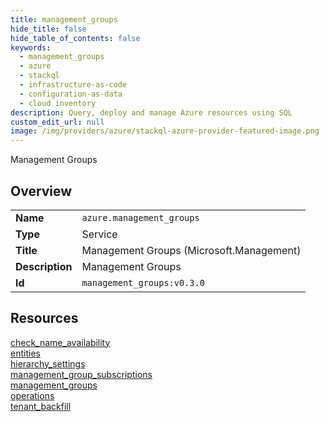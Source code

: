 ```yaml
---
title: management_groups
hide_title: false
hide_table_of_contents: false
keywords:
  - management_groups
  - azure
  - stackql
  - infrastructure-as-code
  - configuration-as-data
  - cloud inventory
description: Query, deploy and manage Azure resources using SQL
custom_edit_url: null
image: /img/providers/azure/stackql-azure-provider-featured-image.png
---
```

Management Groups  
    

## Overview
<table><tbody>
<tr><td><b>Name</b></td><td><code>azure.management_groups</code></td></tr>
<tr><td><b>Type</b></td><td>Service</td></tr>
<tr><td><b>Title</b></td><td>Management Groups (Microsoft.Management)</td></tr>
<tr><td><b>Description</b></td><td>Management Groups</td></tr>
<tr><td><b>Id</b></td><td><code>management_groups:v0.3.0</code></td></tr>
</tbody></table>

## Resources
<div class="row">
<div class="providerDocColumn">
<a href="/providers/azure/management_groups/check_name_availability/">check_name_availability</a><br />
<a href="/providers/azure/management_groups/entities/">entities</a><br />
<a href="/providers/azure/management_groups/hierarchy_settings/">hierarchy_settings</a><br />
<a href="/providers/azure/management_groups/management_group_subscriptions/">management_group_subscriptions</a><br />
</div>
<div class="providerDocColumn">
<a href="/providers/azure/management_groups/management_groups/">management_groups</a><br />
<a href="/providers/azure/management_groups/operations/">operations</a><br />
<a href="/providers/azure/management_groups/tenant_backfill/">tenant_backfill</a><br />
</div>
</div>
